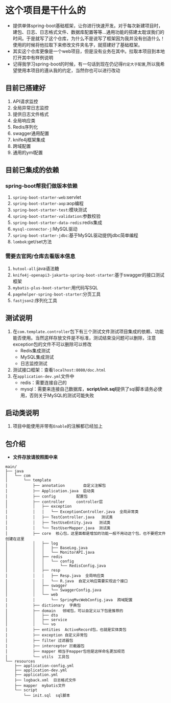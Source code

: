 #  这个项目是干什么的
- 提供单体spring-boot基础框架，让你进行快速开发。对于每次新建项目时，建包、日志、日志格式文件、数据库配置等等...通用功能的搭建太耽误我们的时间。于是就写了这个仓库，为什么不是说写了框架因为我并没有创造什么！使用的时候将他拉取下来修改文件夹名字，就搭建好了基础框架。
- 其实这个仓库更像是一个web项目，但是没有业务在其中。拉取本项目到本地打开其中有样例说明
- 记得我学习spring-boot的时候，有一句话到现在仍记得`约定大于配置`,所以我希望使用本项目的遵从我的约定，当然你也可以进行改动
## 目前已搭建好

1. API请求监控
2. 全局异常日志监控
3. 提供日志文件格式
4. 全局响应类
5. Redis序列化
6. swagger通用配置
7. knife4j框架集成
8. 跨域配置
9. 通用的yml配置

## 目前已集成的依赖

### spring-boot帮我们做版本依赖

1. `spring-boot-starter-web`:servlet 
2. `spring-boot-starter-aop`:aop编程
3. `spring-boot-starter-test`:模块测试
4. `spring-boot-starter-validation`:参数校验
5. `spring-boot-starter-data-redis`:redis集成
6. `mysql-connector-j`:MySQL驱动
7. `spring-boot-starter-jdbc`:基于MySQL驱动提供jdbc简单编程
8. `lombok`:get/set方法

### 需要去官网/仓库去看版本信息

1. `hutool-all`:java语法糖
2. `knife4j-openapi3-jakarta-spring-boot-starter`:基于swagger的接口测试框架
3. `mybatis-plus-boot-starter`:用代码写SQL
4. `pagehelper-spring-boot-starter`:分页工具
5. `fastjson2`:序列化工具

## 测试说明

1. 在`com.template.controller`包下有三个测试文件测试项目集成的依赖、功能能否使用。当然这样存放文件是不标准，测试结束没问题可以删除，注意exception包的文件不可以删除可以修改
   - Redis集成测试
   - MySQL集成测试
   - 日志监控测试
2. 测试接口框架：查看`localhost:8080/doc.html`
3. 在`application-dev.yml`文件中
   - redis：需要连接自己的
   - mysql：需要来连接自己数据库，**script/init.sql**提供了sql脚本请务必使用，否则关于MySQL的测试可能失败

## 启动类说明

1. 项目中能使用并带有`Enable`的注解都已经加上




## 包介绍
- **文件存放请按照图中来**
```text
main/
├── java
│   └── com
│       └── template
│           ├── annotation        自定义注解包
│           ├── Application.java  启动类
│           ├── config         配置包
│           ├── controller     controller层
│           │   ├── exception
│           │   │   └── ExceptionController.java  全局异常类
│           │   ├── TestController.java   测试类
│           │   ├── TestUseEntity.java   测试类
│           │   └── TestUserMapper.java  测试类
│           ├── core  核心包，这里面都是增加的功能一般不用动这个包，也不要把文件创建在这里
│           │   ├── log   
│           │   │   ├── BaseLog.java
│           │   │   └── MonitorAPI.java 
│           │   ├── redis
│           │   │   └── config  
│           │   │       └── RedisConfig.java
│           │   ├── resp
│           │   │   ├── Resp.java  全局响应类
│           │   │   └── R.java  自定义响应需要实现这个接口
│           │   ├── swagger
│           │   │   └── SwaggerConfig.java
│           │   └── web
│           │       └── SpringMvcWebConfig.java  跨域配置
│           ├── dictionary  字典包
│           ├── domain   领域包，可以自定义以下包是推荐的
│           │   ├── dto  
│           │   ├── service
│           │   └── vo
│           ├── entities  ActiveRecord包，也就是实体类包
│           ├── exception 自定义异常包
│           ├── filter 过滤器包
│           ├── interceptor 拦截器包
│           ├── mapper 相当于mapper包但是这样命名更加规范
│           └── utils  工具包
└── resources
    ├── application-config.yml
    ├── application-dev.yml
    ├── application.yml    
    ├── logback.xml  日志格式文件
    ├── mapper  mybatis文件
    └── script
        └── init.sql  sql脚本
```